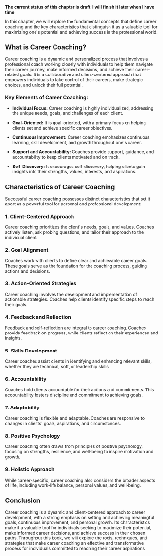 **The current status of this chapter is draft. I will finish it later when I have time**

In this chapter, we will explore the fundamental concepts that define career coaching and the key characteristics that distinguish it as a valuable tool for maximizing one's potential and achieving success in the professional world.

What is Career Coaching?
------------------------

Career coaching is a dynamic and personalized process that involves a professional coach working closely with individuals to help them navigate their career journey, make informed decisions, and achieve their career-related goals. It is a collaborative and client-centered approach that empowers individuals to take control of their careers, make strategic choices, and unlock their full potential.

### Key Elements of Career Coaching:

* **Individual Focus:** Career coaching is highly individualized, addressing the unique needs, goals, and challenges of each client.

* **Goal-Oriented:** It is goal-oriented, with a primary focus on helping clients set and achieve specific career objectives.

* **Continuous Improvement:** Career coaching emphasizes continuous learning, skill development, and growth throughout one's career.

* **Support and Accountability:** Coaches provide support, guidance, and accountability to keep clients motivated and on track.

* **Self-Discovery:** It encourages self-discovery, helping clients gain insights into their strengths, values, interests, and aspirations.

Characteristics of Career Coaching
----------------------------------

Successful career coaching possesses distinct characteristics that set it apart as a powerful tool for personal and professional development:

### 1. **Client-Centered Approach**

Career coaching prioritizes the client's needs, goals, and values. Coaches actively listen, ask probing questions, and tailor their approach to the individual client.

### 2. **Goal Alignment**

Coaches work with clients to define clear and achievable career goals. These goals serve as the foundation for the coaching process, guiding actions and decisions.

### 3. **Action-Oriented Strategies**

Career coaching involves the development and implementation of actionable strategies. Coaches help clients identify specific steps to reach their goals.

### 4. **Feedback and Reflection**

Feedback and self-reflection are integral to career coaching. Coaches provide feedback on progress, while clients reflect on their experiences and insights.

### 5. **Skills Development**

Career coaches assist clients in identifying and enhancing relevant skills, whether they are technical, soft, or leadership skills.

### 6. **Accountability**

Coaches hold clients accountable for their actions and commitments. This accountability fosters discipline and commitment to achieving goals.

### 7. **Adaptability**

Career coaching is flexible and adaptable. Coaches are responsive to changes in clients' goals, aspirations, and circumstances.

### 8. **Positive Psychology**

Career coaching often draws from principles of positive psychology, focusing on strengths, resilience, and well-being to inspire motivation and growth.

### 9. **Holistic Approach**

While career-specific, career coaching also considers the broader aspects of life, including work-life balance, personal values, and well-being.

Conclusion
----------

Career coaching is a dynamic and client-centered approach to career development, with a strong emphasis on setting and achieving meaningful goals, continuous improvement, and personal growth. Its characteristics make it a valuable tool for individuals seeking to maximize their potential, make informed career decisions, and achieve success in their chosen paths. Throughout this book, we will explore the tools, techniques, and strategies that make career coaching an effective and transformative process for individuals committed to reaching their career aspirations.
